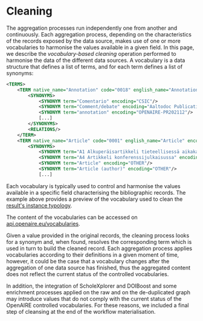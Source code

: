 # Cleaning


<!-- ## Vocabulary based cleaning  -->

The aggregation processes run independently one from another and continuously. Each aggregation process, depending on the characteristics of the records exposed by the data source, makes use of one or more vocabularies to harmonise the values available in a given field.
In this page, we describe the *vocabulary-based cleaning* operation performed to harmonise the data of the different data sources.
A vocabulary is a data structure that defines a list of terms, and for each term defines a list of synonyms:

```xml
<TERMS>
    <TERM native_name="Annotation" code="0018" english_name="Annotation" encoding="OPENAIRE">
        <SYNONYMS>
            <SYNONYM term="Comentario" encoding="CSIC"/>
            <SYNONYM term="Comment/debate" encoding="Aaltodoc Publication Archive"/>
            <SYNONYM term="annotation" encoding="OPENAIRE-PR202112"/>
            [...]
        </SYNONYMS>
        <RELATIONS/>
    </TERM>
    <TERM native_name="Article" code="0001" english_name="Article" encoding="OPENAIRE">
        <SYNONYMS>
            <SYNONYM term="A1 Alkuperäisartikkeli tieteellisessä aikakauslehdessä" encoding="Aaltodoc Publication Archive"/>
            <SYNONYM term="A4 Artikkeli konferenssijulkaisussa" encoding="Aaltodoc Publication Archive"/>
            <SYNONYM term="Article" encoding="OTHER"/>
            <SYNONYM term="Article (author)" encoding="OTHER"/>
            [...]
```

Each vocabulary is typically used to control and harmonise the values available in a specific field characterising the bibliographic records. The example above provides a preview of the vocabulary used to clean the [result's instance typology](../data-model/entities/result#instance).

The content of the vocabularies can be accessed on [api.openaire.eu/vocabularies](https://api.openaire.eu/vocabularies/).

Given a value provided in the original records, the cleaning process looks for a synonym and, when found, resolves the corresponding term which is used in turn to build the cleaned record.
Each aggregation process applies vocabularies according to their definitions in a given moment of time, however, it could be the case that a vocabulary changes after the aggregation of one data source has finished, thus the aggregated content does not reflect the current status of the controlled vocabularies.

In addition, the integration of ScholeXplorer and DOIBoost and some enrichment processes applied on the raw and on the de-duplicated graph may introduce values that do not comply with the current status of the OpenAIRE controlled vocabularies. For these reasons, we included a final step of cleansing at the end of the workflow materialisation. 